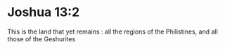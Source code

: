 # Joshua 13:2

This is the land that yet remains : all the regions of the Philistines, and all those of the Geshurites
